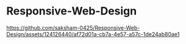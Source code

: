 # Responsive-Web-Design

https://github.com/saksham-0425/Responsive-Web-Design/assets/124126440/af72d01a-cb7a-4e57-a57c-1de24ab80ae1

